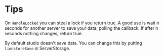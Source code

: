 # Tips

On `HandleLocked` you can steal a lock if you return true. A good use is wait n seconds for another server to save your data, polling the callback. If after n seconds nothing changes, return true.

By default studio doesn't save data. You can change this by putting `lionstoreSave` in ServerStorage.